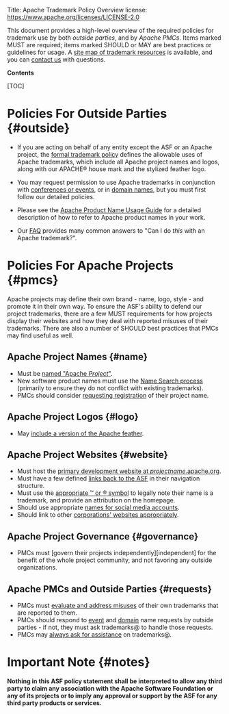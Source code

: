 Title: Apache Trademark Policy Overview
license: https://www.apache.org/licenses/LICENSE-2.0

This document provides a high-level overview of the required policies
for trademark use by both *outside parties*, and by *Apache PMCs*.  Items
marked MUST are required; items marked SHOULD or MAY are best practices
or guidelines for usage.  A [site map of trademark resources][resources] is available, 
and you can [contact us][contact] with questions.

**Contents**

[TOC]

# Policies For Outside Parties  {#outside}

- If you are acting on behalf of any entity except the ASF or an 
Apache project, the [formal trademark policy][policy] defines the
allowable uses of Apache trademarks, which include all Apache 
project names and logos, along with our APACHE&reg; house mark and 
the stylized feather logo.

- You may request permission to use Apache trademarks in conjunction with
[conferences or events][events], or in [domain names][domains], but
you must first follow our detailed policies.

- Please see the [Apache Product Name Usage Guide][guide] for a 
detailed description of how to refer to Apache product names in your work. 

- Our [FAQ][faq] provides many common answers to "Can I do *this* with an Apache trademark?".

# Policies For Apache Projects  {#pmcs}

Apache projects may define their own brand - name, logo, style - and
promote it in their own way.  To ensure the ASF's ability to defend
our project trademarks, there are a few MUST requirements for how
projects display their websites and how they deal with reported
misuses of their trademarks.  There are also a number of SHOULD best practices that
PMCs may find useful as well.

## Apache Project Names  {#name}

- Must be [named "Apache *Project*"](//www.apache.org/foundation/marks/pmcs#websites).
- New software product names must use the [Name Search process][naming]
(primarily to ensure they do not conflict with existing trademarks).
- PMCs should consider [requesting registration][register] of their project name.

## Apache Project Logos  {#logo}

- May [include a version of the Apache feather](//www.apache.org/foundation/marks/pmcs#graphics).

## Apache Project Websites  {#website}

- Must host the [primary development website at *projectname*.apache.org](//www.apache.org/foundation/marks/pmcs#websites).
- Must have a few defined [links back to the ASF](//www.apache.org/foundation/marks/pmcs#navigation) in their navigation structure.
- Must use the [appropriate &trade; or &reg; symbol](//www.apache.org/foundation/marks/pmcs#attributions)
to legally note their name is a trademark, and provide an attribution on the homepage.
- Should use appropriate [names for social media accounts][socialmedia].
- Should link to other [corporations' websites appropriately][linking].

## Apache Project Governance  {#governance}

- PMCs must [govern their projects independently][independent] for the benefit of the 
whole project community, and not favoring any outside organizations.

## Apache PMCs and Outside Parties  {#requests}

- PMCs must [evaluate and address misuses][reporting] of their own trademarks
that are reported to them.
- PMCs should respond to [event][events] and [domain][domains] name requests
by outside parties - if not, they must ask trademarks@ to handle those requests.
- PMCs may [always ask for assistance][contact] on trademarks@.


# Important Note  {#notes}

**Nothing in this ASF policy statement shall be interpreted to allow any
third party to claim any association with the Apache Software Foundation or
any of its projects or to imply any approval or support by the ASF for any
third party products or services.**

[policy]: //www.apache.org/foundation/marks/
[pmcs]: //www.apache.org/foundation/marks/pmcs
[reporting]: //www.apache.org/foundation/marks/reporting
[resources]: //www.apache.org/foundation/marks/resources
[socialmedia]: //www.apache.org/foundation/marks/socialmedia
[events]: //www.apache.org/foundation/marks/events
[domains]: //www.apache.org/foundation/marks/domains
[naming]: //www.apache.org/foundation/marks/naming
[register]: //www.apache.org/foundation/marks/register#register
[linking]: //www.apache.org/foundation/marks/linking
[brandguide]: //www.apache.org/foundation/marks/guide
[contact]: //www.apache.org/foundation/marks/contact#pmc
[guide]: //www.apache.org/foundation/marks/guide
[faq]: //www.apache.org/foundation/marks/faq
